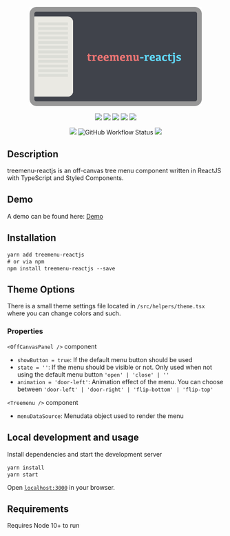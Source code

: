 <p align="center">
  <img src="https://raw.githubusercontent.com/SubZane/treemenu-reactjs/master/public/img/github-img.png" width="400" alt="treemenu-reactjs">
</p>
<p align="center">
	<img src="https://img.shields.io/github/package-json/dependency-version/subzane/treemenu-reactjs/styled-components?color=%23DB7093">
	<img src="https://img.shields.io/github/package-json/dependency-version/subzane/treemenu-reactjs/react?color=61DAFB">
	<img src="https://img.shields.io/github/package-json/dependency-version/subzane/treemenu-reactjs/react-dom?color=61DAFB">
	<img src="https://img.shields.io/github/package-json/dependency-version/subzane/treemenu-reactjs/react-scripts?color=61DAFB">
	<img src="https://img.shields.io/github/package-json/dependency-version/subzane/treemenu-reactjs/typescript">
</p>
<p align="center">
	<img src="https://img.shields.io/github/v/release/SubZane/treemenu-reactjs?sort=semver">
	<img alt="GitHub Workflow Status" src="https://img.shields.io/github/workflow/status/subzane/treemenu-reactjs/Build">
	<img src="https://img.shields.io/static/v1?label=license&message=MIT&color=brightgreen">
</p>

## Description

treemenu-reactjs is an off-canvas tree menu component written in ReactJS with TypeScript and Styled Components.

## Demo

A demo can be found here: <a href="https://subzane.github.io/treemenu-reactjs/">Demo</a>

## Installation

```
yarn add treemenu-reactjs
# or via npm
npm install treemenu-reactjs --save
```

## Theme Options

There is a small theme settings file located in `/src/helpers/theme.tsx` where you can change colors and such.

### Properties

`<OffCanvasPanel />` component

- `showButton = true`: If the default menu button should be used
- `state = ''`: If the menu should be visible or not. Only used when not using the default menu button `'open' | 'close' | ''`
- `animation = 'door-left'`: Animation effect of the menu. You can choose between `'door-left' | 'door-right' | 'flip-bottom' | 'flip-top'`

`<Treemenu />` component

- `menuDataSource`: Menudata object used to render the menu

## Local development and usage

Install dependencies and start the development server

```
yarn install
yarn start
```

Open [`localhost:3000`](http://localhost:3000) in your browser.

## Requirements

Requires Node 10+ to run
